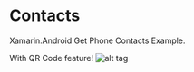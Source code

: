 # Contacts
Xamarin.Android Get Phone Contacts Example.

With QR Code feature!
![alt tag](http://i.giphy.com/cOW8BSRJJTLHy.gif)
